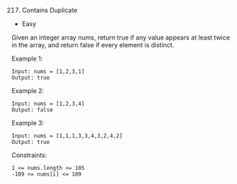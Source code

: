 217. Contains Duplicate
- Easy


Given an integer array nums, return true if any value appears at least twice in the array, and return false if every element is distinct.

 

Example 1:

    Input: nums = [1,2,3,1]
    Output: true

Example 2:

    Input: nums = [1,2,3,4]
    Output: false

Example 3:

    Input: nums = [1,1,1,3,3,4,3,2,4,2]
    Output: true

 

Constraints:

    1 <= nums.length <= 105
    -109 <= nums[i] <= 109

